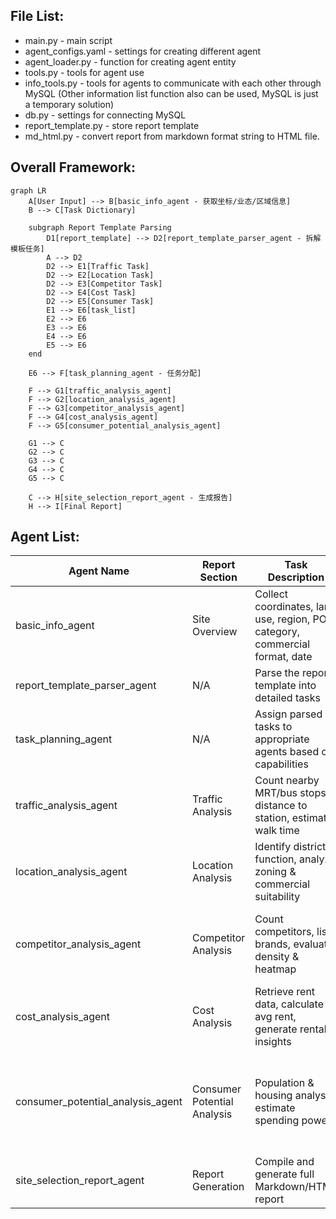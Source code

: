## File List:
- main.py - main script
- agent_configs.yaml - settings for creating different agent
- agent_loader.py - function for creating agent entity
- tools.py - tools for agent use
- info_tools.py - tools for agents to communicate with each other through MySQL (Other information list function also can be used, MySQL is just a temporary solution)
- db.py - settings for connecting MySQL
- report_template.py - store report template
- md_html.py - convert report from markdown format string to HTML file.

## Overall Framework:
```mermaid
graph LR
    A[User Input] --> B[basic_info_agent - 获取坐标/业态/区域信息]
    B --> C[Task Dictionary]

    subgraph Report Template Parsing
        D1[report_template] --> D2[report_template_parser_agent - 拆解模板任务]
        A --> D2
        D2 --> E1[Traffic Task]
        D2 --> E2[Location Task]
        D2 --> E3[Competitor Task]
        D2 --> E4[Cost Task]
        D2 --> E5[Consumer Task]
        E1 --> E6[task_list]
        E2 --> E6
        E3 --> E6
        E4 --> E6
        E5 --> E6
    end

    E6 --> F[task_planning_agent - 任务分配]

    F --> G1[traffic_analysis_agent]
    F --> G2[location_analysis_agent]
    F --> G3[competitor_analysis_agent]
    F --> G4[cost_analysis_agent]
    F --> G5[consumer_potential_analysis_agent]

    G1 --> C
    G2 --> C
    G3 --> C
    G4 --> C
    G5 --> C

    C --> H[site_selection_report_agent - 生成报告]
    H --> I[Final Report]
```


## Agent List:
| Agent Name                        | Report Section              | Task Description                                                             | Required GIS Functionalities                                                    | Tools / Modules (Planned)                                       | Web Search | City-wide Comparison | Status       |
|----------------------------------|-----------------------------|------------------------------------------------------------------------------|----------------------------------------------------------------------------------|------------------------------------------------------------------|------------|-----------------------|--------------|
| basic_info_agent                 | Site Overview               | Collect coordinates, land use, region, POI category, commercial format, date | Geocoding, spatial join to land use/region, POI category mapping                | geocode_address, PostGIS polygon intersect, POI category mapping | No         | No                    | Done         |
| report_template_parser_agent     | N/A                         | Parse the report template into detailed tasks                                | None                                                                            | Template parser                                                  | No         | No                    | Done         |
| task_planning_agent              | N/A                         | Assign parsed tasks to appropriate agents based on capabilities              | None                                                                            | Task router, agent registry                                      | No         | No                    | Done         |
| traffic_analysis_agent           | Traffic Analysis            | Count nearby MRT/bus stops, distance to station, estimate walk time          | Buffer zone POI count, distance analysis                                        | PostGIS ST_Buffer, ST_Distance, walking time model               | No         | ✅ Yes                | unfinished         |
| location_analysis_agent          | Location Analysis           | Identify district function, analyze zoning & commercial suitability          | Regional matching, land use overlay                                             | Zoning shapefile, policy map                                     | ✅ Yes      | ✅ Yes                | unfinished   |
| competitor_analysis_agent        | Competitor Analysis         | Count competitors, list brands, evaluate density & heatmap                   | POI clustering, distance to competitors, brand presence density                 | ST_DWithin, POI category filter, spatial heatmap                 | ✅ Yes      | ✅ Yes                | unfinished   |
| cost_analysis_agent              | Cost Analysis               | Retrieve rent data, calculate avg rent, generate rental insights             | Spatial join with rent DB, trend chart, optional rent web scrape                | Rental database, market site parsing                             | ✅ Yes      | ✅ Yes                | unfinished   |
| consumer_potential_analysis_agent | Consumer Potential Analysis | Population & housing analysis, estimate spending power                       | Spatial population mapping, price zone matching, online consumer behavior       | Population raster, price layer, income zone model                | ✅ Yes      | ✅ Yes                | unfinished   |
| site_selection_report_agent      | Report Generation           | Compile and generate full Markdown/HTML report                               | None                                                                            | Markdown formatter, HTML converter                              | No         | No                    | Done         |


